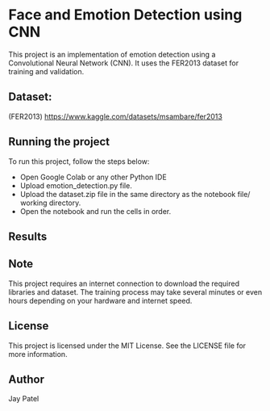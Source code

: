 # Face and Emotion Detection using CNN

This project is an implementation of emotion detection using a Convolutional Neural Network (CNN). It uses the FER2013 dataset for training and validation.


## Dataset: 
(FER2013) https://www.kaggle.com/datasets/msambare/fer2013



## Running the project
To run this project, follow the steps below:

- Open Google Colab or any other Python IDE 
- Upload emotion_detection.py file.
- Upload the dataset.zip file in the same directory as the notebook file/ working directory.
- Open the notebook and run the cells in order.


## Results




## Note

This project requires an internet connection to download the required libraries and dataset.
The training process may take several minutes or even hours depending on your hardware and internet speed.

## License
This project is licensed under the MIT License. See the LICENSE file for more information.



##  Author
Jay Patel





